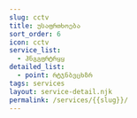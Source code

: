 ```yaml
---
slug: cctv
title: უსაფრთხოება
sort_order: 6
icon: cctv
service_list:
  - ჰნგგფრტრყყ
detailed_list:
  - point: რტჯნბვცხზრ
tags: services
layout: service-detail.njk
permalink: /services/{{slug}}/
---
```

